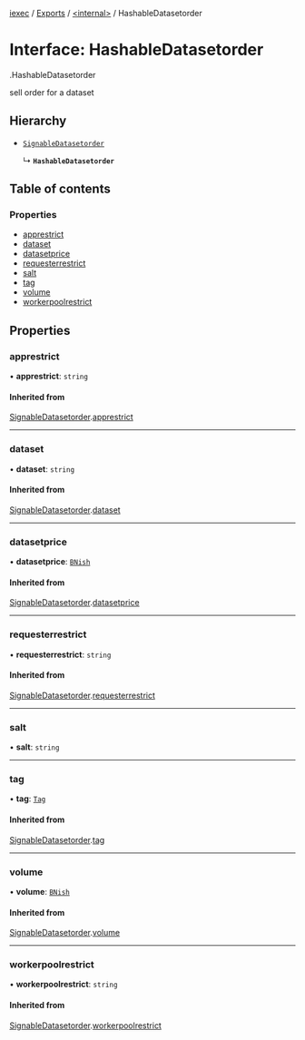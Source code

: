 [iexec](../README.md) / [Exports](../modules.md) / [<internal\>](../modules/internal_.md) / HashableDatasetorder

# Interface: HashableDatasetorder

[<internal>](../modules/internal_.md).HashableDatasetorder

sell order for a dataset

## Hierarchy

- [`SignableDatasetorder`](internal_.SignableDatasetorder.md)

  ↳ **`HashableDatasetorder`**

## Table of contents

### Properties

- [apprestrict](internal_.HashableDatasetorder.md#apprestrict)
- [dataset](internal_.HashableDatasetorder.md#dataset)
- [datasetprice](internal_.HashableDatasetorder.md#datasetprice)
- [requesterrestrict](internal_.HashableDatasetorder.md#requesterrestrict)
- [salt](internal_.HashableDatasetorder.md#salt)
- [tag](internal_.HashableDatasetorder.md#tag)
- [volume](internal_.HashableDatasetorder.md#volume)
- [workerpoolrestrict](internal_.HashableDatasetorder.md#workerpoolrestrict)

## Properties

### apprestrict

• **apprestrict**: `string`

#### Inherited from

[SignableDatasetorder](internal_.SignableDatasetorder.md).[apprestrict](internal_.SignableDatasetorder.md#apprestrict)

___

### dataset

• **dataset**: `string`

#### Inherited from

[SignableDatasetorder](internal_.SignableDatasetorder.md).[dataset](internal_.SignableDatasetorder.md#dataset)

___

### datasetprice

• **datasetprice**: [`BNish`](../modules.md#bnish)

#### Inherited from

[SignableDatasetorder](internal_.SignableDatasetorder.md).[datasetprice](internal_.SignableDatasetorder.md#datasetprice)

___

### requesterrestrict

• **requesterrestrict**: `string`

#### Inherited from

[SignableDatasetorder](internal_.SignableDatasetorder.md).[requesterrestrict](internal_.SignableDatasetorder.md#requesterrestrict)

___

### salt

• **salt**: `string`

___

### tag

• **tag**: [`Tag`](../modules.md#tag)

#### Inherited from

[SignableDatasetorder](internal_.SignableDatasetorder.md).[tag](internal_.SignableDatasetorder.md#tag)

___

### volume

• **volume**: [`BNish`](../modules.md#bnish)

#### Inherited from

[SignableDatasetorder](internal_.SignableDatasetorder.md).[volume](internal_.SignableDatasetorder.md#volume)

___

### workerpoolrestrict

• **workerpoolrestrict**: `string`

#### Inherited from

[SignableDatasetorder](internal_.SignableDatasetorder.md).[workerpoolrestrict](internal_.SignableDatasetorder.md#workerpoolrestrict)
